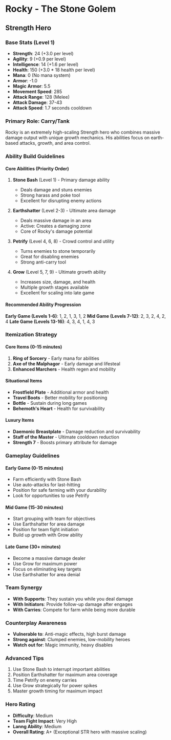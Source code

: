 # Rocky - The Stone Golem
## Strength Hero

### Base Stats (Level 1)
- **Strength**: 24 (+3.0 per level)
- **Agility**: 9 (+0.9 per level)
- **Intelligence**: 14 (+1.6 per level)
- **Health**: 150 (+3.0 * 18 health per level)
- **Mana**: 0 (No mana system)
- **Armor**: -1.0
- **Magic Armor**: 5.5
- **Movement Speed**: 285
- **Attack Range**: 128 (Melee)
- **Attack Damage**: 37-43
- **Attack Speed**: 1.7 seconds cooldown

### Primary Role: Carry/Tank
Rocky is an extremely high-scaling Strength hero who combines massive damage output with unique growth mechanics. His abilities focus on earth-based attacks, growth, and area control.

### Ability Build Guidelines

#### Core Abilities (Priority Order)
1. **Stone Bash** (Level 1) - Primary damage ability
   - Deals damage and stuns enemies
   - Strong harass and poke tool
   - Excellent for disrupting enemy actions

2. **Earthshatter** (Level 2-3) - Ultimate area damage
   - Deals massive damage in an area
   - Active: Creates a damaging zone
   - Core of Rocky's damage potential

3. **Petrify** (Level 4, 6, 8) - Crowd control and utility
   - Turns enemies to stone temporarily
   - Great for disabling enemies
   - Strong anti-carry tool

4. **Grow** (Level 5, 7, 9) - Ultimate growth ability
   - Increases size, damage, and health
   - Multiple growth stages available
   - Excellent for scaling into late game

#### Recommended Ability Progression
**Early Game (Levels 1-6)**: 1, 2, 1, 3, 1, 2
**Mid Game (Levels 7-12)**: 2, 3, 2, 4, 2, 4
**Late Game (Levels 13-16)**: 4, 3, 4, 1, 4, 3

### Itemization Strategy

#### Core Items (0-15 minutes)
1. **Ring of Sorcery** - Early mana for abilities
2. **Axe of the Malphagor** - Early damage and lifesteal
3. **Enhanced Marchers** - Health regen and mobility

#### Situational Items
- **Frostfield Plate** - Additional armor and health
- **Travel Boots** - Better mobility for positioning
- **Bottle** - Sustain during long games
- **Behemoth's Heart** - Health for survivability

#### Luxury Items
- **Daemonic Breastplate** - Damage reduction and survivability
- **Staff of the Master** - Ultimate cooldown reduction
- **Strength 7** - Boosts primary attribute for damage

### Gameplay Guidelines

#### Early Game (0-15 minutes)
- Farm efficiently with Stone Bash
- Use auto-attacks for last-hitting
- Position for safe farming with your durability
- Look for opportunities to use Petrify

#### Mid Game (15-30 minutes)
- Start grouping with team for objectives
- Use Earthshatter for area damage
- Position for team fight initiation
- Build up growth with Grow ability

#### Late Game (30+ minutes)
- Become a massive damage dealer
- Use Grow for maximum power
- Focus on eliminating key targets
- Use Earthshatter for area denial

### Team Synergy
- **With Supports**: They sustain you while you deal damage
- **With Initiators**: Provide follow-up damage after engages
- **With Carries**: Compete for farm while being more durable

### Counterplay Awareness
- **Vulnerable to**: Anti-magic effects, high burst damage
- **Strong against**: Clumped enemies, low-mobility heroes
- **Watch out for**: Magic immunity, heavy disables

### Advanced Tips
1. Use Stone Bash to interrupt important abilities
2. Position Earthshatter for maximum area coverage
3. Time Petrify on enemy carries
4. Use Grow strategically for power spikes
5. Master growth timing for maximum impact

### Hero Rating
- **Difficulty**: Medium
- **Team Fight Impact**: Very High
- **Lanng Ability**: Medium
- **Overall Rating**: A+ (Exceptional STR hero with massive scaling)
